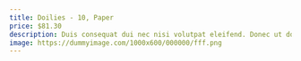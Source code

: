 ```yaml
---
title: Doilies - 10, Paper
price: $81.30
description: Duis consequat dui nec nisi volutpat eleifend. Donec ut dolor. Morbi vel lectus in quam fringilla rhoncus.
image: https://dummyimage.com/1000x600/000000/fff.png
---
```

